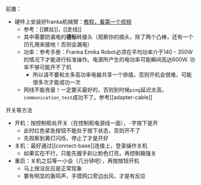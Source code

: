 前置：
- 硬件上安装好franka机械臂：[教程，看第一个视频](https://mp.weixin.qq.com/mp/homepage?__biz=MzI1MDQyMTQ2Mw==&hid=2&sn=b0ae69e54148897202a821d0a48d79e9&scene=1&devicetype=android-29&version=28000653&lang=zh_CN&nettype=3gnet&ascene=7&session_us=gh_8f8e4c6a8bf8&pass_ticket=v3fxJbAjVoDUxQTg9j07UZ1xyvu8oHbx4Mk%2F5beeCBiI87W8PE%2FgLDbCygl6zF0M&wx_header=1&from=groupmessage)
  - 参考：[[螺丝]]，[[走线]]
  - 其中需要防漏电的**德标**转接头（观察你的插头，除了两个凸棒，还有一个凹孔用来接地！否则会漏电）
  - 功率：参考手册：Franka Emika Robot必须在平均功率介于140 - 350W的情况下才能进行标准操作。电源所产生的电功率可能瞬间高达600W. 功率不够可能开不了机
    - 所以请不要和太多高功率电器共享一个排插，否则开机会很难，可能很多次才能成功一次
  - 网线不能吝啬！一定要买最好的，否则到时候`ping`延迟太高，`communication_test`成功不了。参考[[adapter-cable]]

开关等方法
- 开机：按控制柜处开关（在控制柜电源线一面），`-`字按下是开
  - 此时红色紧急按钮不能处于按下状态，否则开不了
  - 先观察到黄灯闪烁，停止了才是开好
- 关机：最好通过[[connect-base]]连接上，登录操作关机
  - 如果实在不行，只能先握手刹让粉色灯亮，再控制箱强关
- 重启：关机之后等一小会（几分钟吧），再按按钮开机
  - 马上按没反应是正常现象
  - 要有明显的轰鸣声，手摸网口旁边出风，才是有反应